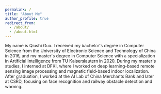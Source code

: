 ```yaml
---
permalink: /
title: "About Me"
author_profile: true
redirect_from: 
  - /about/
  - /about.html
---
```


My name is Qiushi Guo. I received my bachelor's degree in Computer Science from the University of Electronic Science and Technology of China in 2016, and my master's degree in Computer Science with a specialization in Artificial Intelligence from TU Kaiserslautern in 2020. During my master's studies, I interned at DFKI, where I worked on deep learning-based remote sensing image processing and magnetic field-based indoor localization. After graduation, I worked at the AI Lab of China Merchants Bank and later at CSRD, focusing on face recognition and railway obstacle detection and warning.




